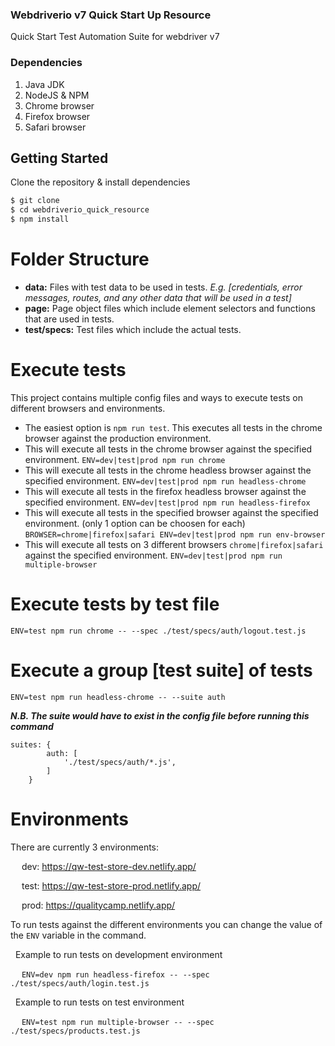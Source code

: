 ### Webdriverio v7 Quick Start Up Resource
Quick Start Test Automation Suite for webdriver v7

### Dependencies
1. Java JDK
2. NodeJS & NPM
3. Chrome browser
4. Firefox browser
5. Safari browser

## Getting Started
Clone the repository & install dependencies
```sh
$ git clone 
$ cd webdriverio_quick_resource
$ npm install
```
# Folder Structure
- **data:** Files with test data to be used in tests. *E.g. [credentials, error messages, routes, and any other data that will be used in a test]*
- **page:** Page object files which include element selectors and functions that are used in tests.
- **test/specs:** Test files which include the actual tests.

# Execute tests
This project contains multiple config files and ways to execute tests on different browsers and environments.

- The easiest option is ```npm run test```. This executes all tests in the chrome browser against the production environment.
- This will execute all tests in the chrome browser against the specified environment. 
```ENV=dev|test|prod npm run chrome```
- This will execute all tests in the chrome headless browser against the specified environment. 
```ENV=dev|test|prod npm run headless-chrome```
- This will execute all tests in the firefox headless browser against the specified environment. 
```ENV=dev|test|prod npm run headless-firefox```
- This will execute all tests in the specified browser against the specified environment. (only 1 option can be choosen for each)
```BROWSER=chrome|firefox|safari ENV=dev|test|prod npm run env-browser```
- This will execute all tests on 3 different browsers `chrome|firefox|safari` against the specified environment.
```ENV=dev|test|prod npm run multiple-browser```

# Execute tests by test file
```ENV=test npm run chrome -- --spec ./test/specs/auth/logout.test.js```

# Execute a group [test suite] of tests
```ENV=test npm run headless-chrome -- --suite auth```

***N.B. The suite would have to exist in the config file before running this command***
```
suites: {
        auth: [
            './test/specs/auth/*.js',
        ]
    }
```

# Environments
There are currently 3 environments:

&emsp; dev: https://qw-test-store-dev.netlify.app/

&emsp; test: https://qw-test-store-prod.netlify.app/

&emsp; prod: https://qualitycamp.netlify.app/

To run tests against the different environments you can change the value of the `ENV` variable in the command.

&nbsp; Example to run tests on development environment

&emsp; ```ENV=dev npm run headless-firefox -- --spec ./test/specs/auth/login.test.js```

&nbsp; Example to run tests on test environment

&emsp; ```ENV=test npm run multiple-browser -- --spec ./test/specs/products.test.js```